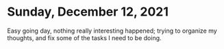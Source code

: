 # Sunday, December 12, 2021

Easy going day, nothing really interesting happened; trying to organize my thoughts, and fix some of the tasks I need to be doing.